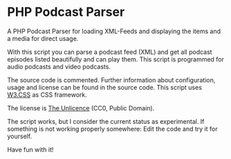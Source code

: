 # PHP Podcast Parser
A PHP Podcast Parser for loading XML-Feeds and displaying the items and a media for direct usage.

With this script you can parse a podcast feed (XML) and get all podcast episodes listed beautifully and can play them. This script is programmed for audio podcasts and video podcasts.

The source code is commented. Further information about configuration, usage and license can be found in the source code.
This script uses [W3.CSS](https://www.w3schools.com/w3css/) as CSS framework.

The license is [The Unlicence](https://unlicense.org/) (CC0, Public Domain).

The script works, but I consider the current status as experimental. If something is not working properly somewhere: Edit the code and try it for yourself. 

Have fun with it!
